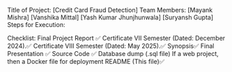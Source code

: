 Title of Project: [Credit Card Fraud Detection]
Team Members:
[Mayank Mishra] 
[Vanshika Mittal]
[Yash Kumar Jhunjhunwala] 
[Suryansh Gupta]
Steps for Execution:



Checklist:
Final Project Report ✅
Certificate VII Semester (Dated: December 2024).✅
Certificate VIII Semester (Dated: May 2025).✅
Synopsis✅
Final Presentation ✅
Source Code ✅
Database dump (.sql file)
If a web project, then a Docker file for deployment
README (This file)✅
